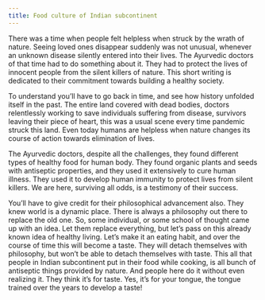 ```yaml
---
title: Food culture of Indian subcontinent
---
```


There was a time when people felt helpless when struck by the wrath of nature. Seeing loved ones disappear suddenly was not unusual, whenever an unknown disease silently entered into their lives. The Ayurvedic doctors of that time had to do something about it. They had to protect the lives of innocent people from the silent killers of nature. This short writing is dedicated to their commitment towards building a healthy society.

To understand you’ll have to go back in time, and see how history unfolded itself in the past. The entire land covered with dead bodies, doctors relentlessly working to save individuals suffering from disease, survivors leaving their piece of heart, this was a usual scene every time pandemic struck this land. Even today humans are helpless when nature changes its course of action towards elimination of lives.

The Ayurvedic doctors, despite all the challenges, they found different types of healthy food for human body. They found organic plants and seeds with antiseptic properties, and they used it extensively to cure human illness. They used it to develop human immunity to protect lives from silent killers. We are here, surviving all odds, is a testimony of their success.

You’ll have to give credit for their philosophical advancement also. They knew world is a dynamic place. There is always a philosophy out there to replace the old one. So, some individual, or some school of thought came up with an idea. Let them replace everything, but let’s pass on this already known idea of healthy living. Let’s make it an eating habit, and over the course of time this will become a taste. They will detach themselves with philosophy, but won’t be able to detach themselves with taste. This all that people in Indian subcontinent put in their food while cooking, is all bunch of antiseptic things provided by nature. And people here do it without even realizing it. They think it’s for taste. Yes, it’s for your tongue, the tongue trained over the years to develop a taste!
